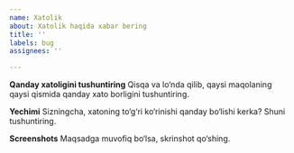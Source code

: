 ```yaml
---
name: Xatolik
about: Xatolik haqida xabar bering
title: ''
labels: bug
assignees: ''

---
```


**Qanday xatoligini tushuntiring**
Qisqa va lo‘nda qilib, qaysi maqolaning qaysi qismida qanday xato borligini tushuntiring.

**Yechimi**
Sizningcha, xatoning to‘g‘ri ko‘rinishi qanday bo‘lishi kerka? Shuni tushuntiring.

**Screenshots**
Maqsadga muvofiq bo‘lsa, skrinshot qo‘shing.

